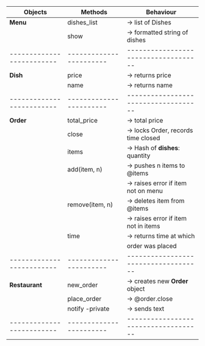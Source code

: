 |       Objects           |       Methods         |            Behaviour               |
|-------------------------|-----------------------|------------------------------------|
|**Menu**                 |dishes_list            |-> list of Dishes                   |x
|                         |show                   |-> formatted string of dishes       |x
|-------------------------|-----------------------|------------------------------------|
|**Dish**                 |price                  |-> returns price                    |x
|                         |name                   |-> returns name                     |x
|-------------------------|-----------------------|------------------------------------|
|**Order**                |total_price            |-> total price                      |
|                         |close                  |-> locks Order, records time closed |
|                         |items                  |-> Hash of **dishes**: quantity     |
|                         |add(item, n)           |-> pushes  n items to @items        |
|                         |                       |-> raises error if item not on menu |
|                         |remove(item, n)        |-> deletes item from @items         |
|                         |                       |-> raises error if item not in items|
|                         |time                   |-> returns time at which            |
|                         |                       |   order was placed                 |
|-------------------------|-----------------------|------------------------------------|
|**Restaurant**           |new_order              |-> creates new **Order** object     |
|                         |place_order            |-> @order.close                     |
|                         |notify -private        |-> sends text                       |
|-------------------------|-----------------------|------------------------------------|